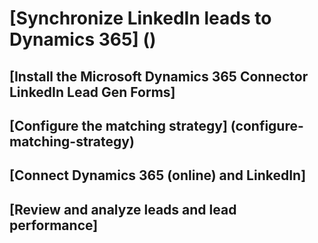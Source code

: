 ﻿# [Synchronize LinkedIn leads to Dynamics 365] ()
## [Install the Microsoft Dynamics 365 Connector LinkedIn Lead Gen Forms]
## [Configure the matching strategy] (configure-matching-strategy)
## [Connect Dynamics 365 (online) and LinkedIn]
## [Review and analyze leads and lead performance]
